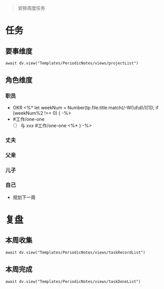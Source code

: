 > 安排周度任务

# 任务
## 要事维度
```dataviewjs
await dv.view("Templates/PeriodicNotes/views/projectList")
```

## 角色维度
### 职员
- OKR
<%* let weekNum = Number(tp.file.title.match(/-W(\d\d)/)[1]); if (weekNum%2 !== 0) { -%>
- #工作/one-one 
	- [ ] 与 xxx #工作/one-one
<%* } -%>

### 丈夫
### 父亲
### 儿子
### 自己
- 规划下一周

# 复盘
## 本周收集

```dataviewjs
await dv.view("Templates/PeriodicNotes/views/taskRecordList")
```

## 本周完成

```dataviewjs
await dv.view("Templates/PeriodicNotes/views/taskDoneList")
```